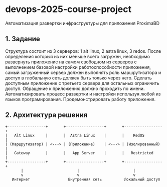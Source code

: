 # devops-2025-course-project
Автоматизация развертки инфраструктуры для приложения ProximaBD

## 1. Задание
Структура состоит из 3 серверов: 1 alt linux, 2 astra linux, 3 redos. После определения который из них меньше всего загружен, необходимо развернуть приложение на самом свободном из серверов с выполнением базовой настройки работоспособности приложения, самый загруженный сервер должен выполнять роль маршрутизатора и доступ в глобальную сеть должен быть только через него. Сделать доступным приложение с третьего сервера для остальных ограничить доступ. Обращение к приложению должно проходить по имени. Автоматизировать процесс развертки и настройки используя любой из языков програмирования. Продемонстрировать работу приложения.
## 2. Архитектура решения
```
+-----------------+       +-----------------+       +-----------------+
|   Alt Linux     |       |  Astra Linux    |       |    RedOS        |
| (Маршрутизатор) | <---> | (Приложение)    | <---> | (Изолированный) |
|   Gateway       |       |   App Server    |       |   Restricted    |
+-----------------+       +-----------------+       +-----------------+
       |                        |                        |
       v                        v                        v
   Интернет                 Внутренняя сеть          Локальный доступ
```
